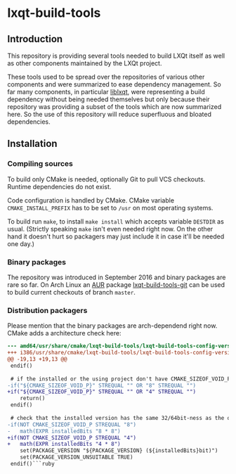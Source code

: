 # lxqt-build-tools

## Introduction

This repository is providing several tools needed to build LXQt itself as well as other components maintained by the LXQt project.   

These tools used to be spread over the repositories of various other components and were summarized to ease dependency management. So far many components, in particular [liblxqt](https://github.com/lxde/liblxqt), were representing a build dependency without being needed themselves but only because their repository was providing a subset of the tools which are now summarized here. So the use of this repository will reduce superfluous and bloated dependencies.   

## Installation

### Compiling sources

To build only CMake is needed, optionally Git to pull VCS checkouts. Runtime dependencies do not exist.   

Code configuration is handled by CMake. CMake variable `CMAKE_INSTALL_PREFIX` has to be set to `/usr` on most operating systems.   

To build run `make`, to install `make install` which accepts variable `DESTDIR` as usual. (Strictly speaking `make` isn't even needed right now. On the other hand it doesn't hurt so packagers may just include it in case it'll be needed one day.)

### Binary packages

The repository was introduced in September 2016 and binary packages are rare so far. On Arch Linux an [AUR](https://aur.archlinux.org/) package [lxqt-build-tools-git](https://aur.archlinux.org/packages/lxqt-build-tools-git/) can be used to build current checkouts of branch `master`.

### Distribution packagers ###

Please mention that the binary packages are arch-dependend right now. CMake adds a architecture check here:
```diff
--- amd64/usr/share/cmake/lxqt-build-tools/lxqt-build-tools-config-version.cmake
+++ i386/usr/share/cmake/lxqt-build-tools/lxqt-build-tools-config-version.cmake
@@ -19,13 +19,13 @@
 endif()
 
 # if the installed or the using project don't have CMAKE_SIZEOF_VOID_P set, ignore it:
-if("${CMAKE_SIZEOF_VOID_P}" STREQUAL "" OR "8" STREQUAL "")
+if("${CMAKE_SIZEOF_VOID_P}" STREQUAL "" OR "4" STREQUAL "")
    return()
 endif()
 
 # check that the installed version has the same 32/64bit-ness as the one which is currently searching:
-if(NOT CMAKE_SIZEOF_VOID_P STREQUAL "8")
-   math(EXPR installedBits "8 * 8")
+if(NOT CMAKE_SIZEOF_VOID_P STREQUAL "4")
+   math(EXPR installedBits "4 * 8")
    set(PACKAGE_VERSION "${PACKAGE_VERSION} (${installedBits}bit)")
    set(PACKAGE_VERSION_UNSUITABLE TRUE)
 endif()```ruby
```
